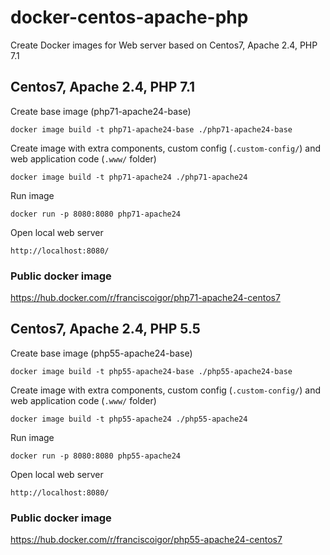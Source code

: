 # docker-centos-apache-php

Create Docker images for Web server based on Centos7, Apache 2.4, PHP 7.1


## Centos7, Apache 2.4, PHP 7.1

Create base image (php71-apache24-base)

`docker image build -t php71-apache24-base ./php71-apache24-base`

Create image with extra components, custom config (`.custom-config/`) and web application code (`.www/` folder)

`docker image build -t php71-apache24 ./php71-apache24`

Run image

`docker run -p 8080:8080 php71-apache24`

Open local web server

`http://localhost:8080/`

### Public docker image

https://hub.docker.com/r/franciscoigor/php71-apache24-centos7


## Centos7, Apache 2.4, PHP 5.5

Create base image (php55-apache24-base)

`docker image build -t php55-apache24-base ./php55-apache24-base`

Create image with extra components, custom config (`.custom-config/`) and web application code (`.www/` folder)

`docker image build -t php55-apache24 ./php55-apache24`

Run image

`docker run -p 8080:8080 php55-apache24`

Open local web server

`http://localhost:8080/`


### Public docker image

https://hub.docker.com/r/franciscoigor/php55-apache24-centos7
